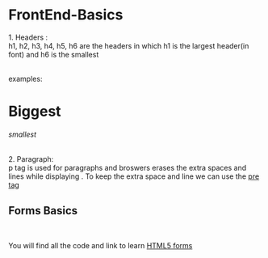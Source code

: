 # FrontEnd-Basics
<body>
<div>
<p> 1. Headers : <br>
   h1, h2, h3, h4, h5, h6 are the headers in which h1 is the largest header(in font) and h6 is the smallest </p>
<br>
examples:
<h1>Biggest</h1>
<h6>smallest</h6>
<div>

<div>
<p> 2. Paragraph: <br> 
   p tag is used for paragraphs and broswers erases the extra spaces and lines while displaying . 
   To keep the extra space and line we can use the <a href='HTML5/Forms_Basic.html'>pre tag</a>
</p>
</div>

<h2>Forms Basics</h2><br>
<p>You will find all the code and link to learn <a href='HTML5/Forms_Basic.html' >HTML5 forms</a></p>
</body>

